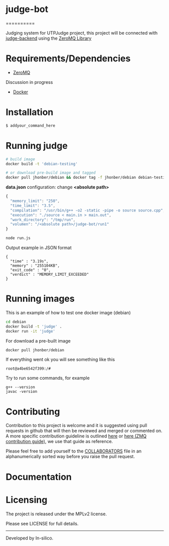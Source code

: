 # judge-bot
==========

Judging system for UTPJudge project, this project will be connected
with [judge-backend](https://github.com/in-silico/judge-backend) 
using the [ZeroMQ Library](http://zeromq.org/)


Requirements/Dependencies
=========================

- [ZeroMQ](http://zeromq.org/)


Discussion in progress 
- [Docker](https://www.docker.com/)


Installation
============

```sh
$ addyour_command_here 
```

Running judge
===========
```sh
# build image
docker build -t 'debian-testing'

# or download pre-build image and tagged
docker pull jhonber/debian && docker tag -f jhonber/debian debian-testing
```

**data.json** configuration: change **\<absolute path\>**

```javascript
{
  "memory_limit": "250",
  "time_limit": "3.5",
  "compilation": "/usr/bin/g++ -o2 -static -pipe -o source source.cpp",
  "execution": "./source < main.in > main.out",
  "work_directory": "/tmp/run",
  "volumen": "/<absolute path>/judge-bot/run1"
}

```


```sh
node run.js
```

Output example in JSON format
```console
{
  "time" : "3.19s",
  "memory" : "255104KB",
  "exit_code" : "0",
  "verdict" : "MEMORY_LIMIT_EXCEEDED"
}
```



Running images
==============

This is an example of how to test one docker image (debian)

```sh
cd debian
docker build -t 'judge' .
docker run -it 'judge'
```

For download a pre-built image
```sh
docker pull jhonber/debian
```

If everything went ok you will see something like this

```
root@a4be6542f399:/# 
```

Try to run some commands, for example

```
g++ --version
javac -version
```


Contributing
============

Contribution to this project is welcome and it is suggested using pull requests
in github that will then be reviewed and merged or commented on. A more specific
contribution guideline is outlined [here](https://github.com/in-silico/Contribution-guide)
or [here (ZMQ contribution guide)](http://zeromq.org/docs:contributing), 
we use that guide as reference.

Please feel free to add yourself to the 
[COLLABORATORS](https://github.com/in-silico/judge-bot/blob/master/COLLABORATORS) 
file in an alphanumerically sorted way before you raise the pull request.

Documentation
=============


Licensing
=========

The project is released under the MPLv2 license.

Please see LICENSE for full details.

_______

Developed by In-silico.
